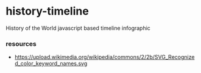 # history-timeline
History of the World javascript based timeline infographic

### resources
- https://upload.wikimedia.org/wikipedia/commons/2/2b/SVG_Recognized_color_keyword_names.svg